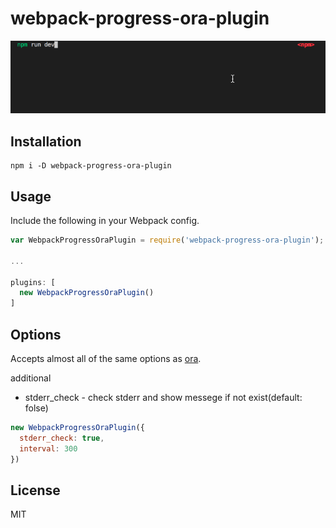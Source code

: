 # webpack-progress-ora-plugin
![webpack-progress-ora-plugin](https://github.com/s00d/webpack-progress-ora-plugin/raw/master/image.gif)

## Installation

```
npm i -D webpack-progress-ora-plugin
```

## Usage

Include the following in your Webpack config.

```javascript
var WebpackProgressOraPlugin = require('webpack-progress-ora-plugin');

...

plugins: [
  new WebpackProgressOraPlugin()
]
```

## Options

Accepts almost all of the same options as [ora](https://github.com/sindresorhus/ora#options).

additional
- stderr_check -  check stderr and show messege if not exist(default: folse)

```javascript
new WebpackProgressOraPlugin({
  stderr_check: true,
  interval: 300
})
```

## License

MIT

